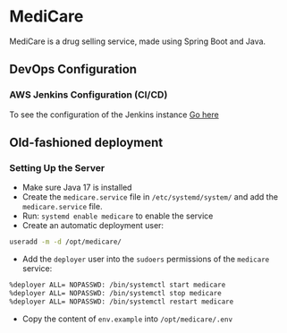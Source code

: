 # MediCare
MediCare is a drug selling service, made using Spring Boot and Java.

## DevOps Configuration
### AWS Jenkins Configuration (CI/CD)
To see the configuration of the Jenkins instance [Go here](CI_CD_Server.md)

## Old-fashioned deployment
### Setting Up the Server
- Make sure Java 17 is installed
- Create the `medicare.service` file in `/etc/systemd/system/` and add the `medicare.service` file.
- Run: `systemd enable medicare` to enable the service
- Create an automatic deployment user:
```bash
useradd -m -d /opt/medicare/
```
- Add the `deployer` user into the `sudoers` permissions of the `medicare` service:
```bash
%deployer ALL= NOPASSWD: /bin/systemctl start medicare
%deployer ALL= NOPASSWD: /bin/systemctl stop medicare
%deployer ALL= NOPASSWD: /bin/systemctl restart medicare
```
- Copy the content of `env.example` into `/opt/medicare/.env`